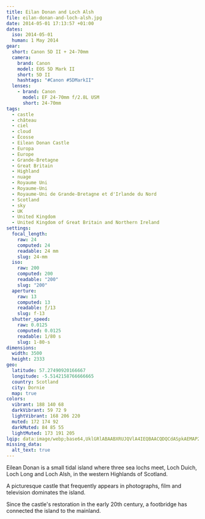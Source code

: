 ```yaml
---
title: Eilan Donan and Loch Alsh
file: eilan-donan-and-loch-alsh.jpg
date: 2014-05-01 17:13:57 +01:00
dates:
  iso: 2014-05-01
  human: 1 May 2014
gear:
  short: Canon 5D II + 24-70mm
  camera:
    brand: Canon
    model: EOS 5D Mark II
    short: 5D II
    hashtags: "#Canon #5DMarkII"
  lenses:
    - brand: Canon
      model: EF 24-70mm f/2.8L USM
      short: 24-70mm
tags:
  - castle
  - château
  - ciel
  - cloud
  - Écosse
  - Eilean Donan Castle
  - Europa
  - Europe
  - Grande-Bretagne
  - Great Britain
  - Highland
  - nuage
  - Royaume Uni
  - Royaume-Uni
  - Royaume-Uni de Grande-Bretagne et d'Irlande du Nord
  - Scotland
  - sky
  - UK
  - United Kingdom
  - United Kingdom of Great Britain and Northern Ireland
settings:
  focal_length:
    raw: 24
    computed: 24
    readable: 24 mm
    slug: 24-mm
  iso:
    raw: 200
    computed: 200
    readable: "200"
    slug: "200"
  aperture:
    raw: 13
    computed: 13
    readable: ƒ/13
    slug: f-13
  shutter_speed:
    raw: 0.0125
    computed: 0.0125
    readable: 1/80 s
    slug: 1-80-s
dimensions:
  width: 3500
  height: 2333
geo:
  latitude: 57.27490920166667
  longitude: -5.5142158766666665
  country: Scotland
  city: Dornie
  map: true
colors:
  vibrant: 188 140 68
  darkVibrant: 59 72 9
  lightVibrant: 168 206 220
  muted: 172 174 92
  darkMuted: 84 85 55
  lightMuted: 173 191 205
lqip: data:image/webp;base64,UklGRlABAABXRUJQVlA4IEQBAACQDQCdASpkAEMAP2mcvVizqyavNRb8qnAtCWVsgl+tCEn9gPDLrXvTmkJBUd9B5GNIekVll3JZhIZUeNFuN+O6Co3eXQz5YjdTrvgEyOriRffXxx5vZP2Z19eTNLNJ6/N9rcznJn80vjLWj7nOALoyE5EDrYAA/tMAnZhzKhM6UbQjdzzl5iCOs1oP1Uit97AKFogU1QK2YQ0BF8Ol+R/UAfQJV698FU835SZO3BdohCAIAoN7WemawWviC7fVb2LPSQFZCwE369SPiyXo0jRVl8a6c69r4HfDnMynrmApX813O9fqGkwYUHcuPFTRiUphXdrLqZDIfDTS170P+PHdi6bJGSBggFqp5A7JUzqnUVPYMOrN2jOumgqYTRIVYwe8bQoC3vJT6udEkL6qh+kdaNJ7a4nLOSGKSEp+tVfDVSmAAAA=
missing_data:
  alt_text: true
---
```


Eilean Donan is a small tidal island where three sea lochs meet, Loch Duich, Loch Long and Loch Alsh, in the western Highlands of Scotland.

A picturesque castle that frequently appears in photographs, film and television dominates the island.

Since the castle's restoration in the early 20th century, a footbridge has connected the island to the mainland.
